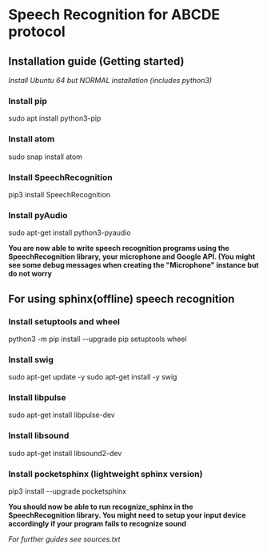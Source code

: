 # Speech Recognition for ABCDE protocol

## Installation guide (Getting started)

*Install Ubuntu 64 but NORMAL installation (includes python3)*

### Install pip
sudo apt install python3-pip

### Install atom
sudo snap install atom

### Install SpeechRecognition
pip3 install SpeechRecognition

### Install pyAudio
sudo apt-get install python3-pyaudio

**You are now able to write speech recognition programs using the SpeechRecognition library, your microphone and Google API. (You might see some debug messages when creating the "Microphone" instance but do not worry**

## For using sphinx(offline) speech recognition

### Install setuptools and wheel
python3 -m pip install --upgrade pip setuptools wheel

### Install swig
sudo apt-get update -y
sudo apt-get install -y swig

### Install libpulse
sudo apt-get install libpulse-dev

### Install libsound
sudo apt-get install libsound2-dev

### Install pocketsphinx (lightweight sphinx version)
pip3 install --upgrade pocketsphinx

**You should now be able to run recognize_sphinx in the SpeechRecognition library. You might need to setup your input device accordingly if your program fails to recognize sound**

*For further guides see sources.txt*
